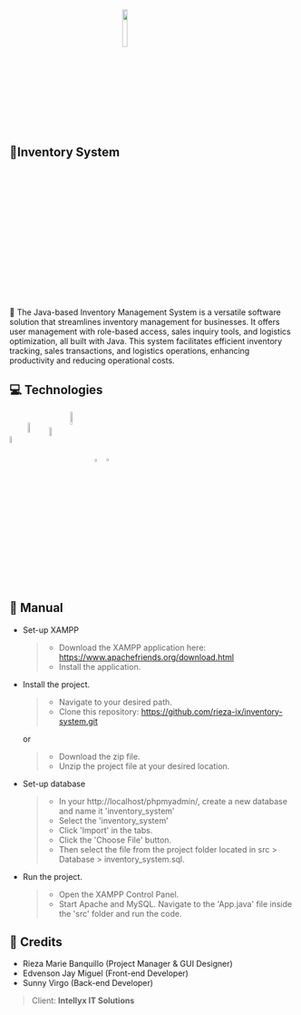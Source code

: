 <h2>
    📁Inventory System
    <img width="13%" style="vertical-align:middle" src="https://badgen.net/badge/status/ongoing/red" />
</h2>

📝 The Java-based Inventory Management System is a versatile software solution that streamlines inventory management for businesses. It offers user management with role-based access, sales inquiry tools, and logistics optimization, all built with Java. This system facilitates efficient inventory tracking, sales transactions, and logistics operations, enhancing productivity and reducing operational costs.

## 💻 Technologies

<p align="left">
    <img width="5.6%" align="center" src="https://www.svgrepo.com/show/303388/java-4-logo.svg">
    <img width="6.8%" align="center" src="https://www.qfs.de/fileadmin/_processed_/8/0/csm_java-swing_c77435cfa9.png">
    <img width="6.4%" align="center" src="https://pbs.twimg.com/media/FkApeNZWAAAdE8l.png">
    <img width="7.8%" align="center" src="https://www.svgrepo.com/show/303251/mysql-logo.svg">
    <img width="3.5%" align="center" src="https://seeklogo.com/images/N/netbeans-logo-335EBA952E-seeklogo.com.png">
    <img width="3.6%" align="center" src="https://www.apachefriends.org/images/xampp-logo-ac950edf.svg">
</p>

## 📖 Manual

- Set-up XAMPP

  > - Download the XAMPP application here: https://www.apachefriends.org/download.html
  > - Install the application.

- Install the project.

  > - Navigate to your desired path.
  > - Clone this repository: https://github.com/rieza-ix/inventory-system.git

  or

  > - Download the zip file.
  > - Unzip the project file at your desired location.

- Set-up database

  > - In your http://localhost/phpmyadmin/, create a new database and name it 'inventory_system'
  > - Select the 'inventory_system'
  > - Click 'Import' in the tabs.
  > - Click the 'Choose File' button.
  > - Then select the file from the project folder located in src > Database > inventory_system.sql.

- Run the project.
  > - Open the XAMPP Control Panel.
  > - Start Apache and MySQL.
  >   Navigate to the 'App.java' file inside the 'src' folder and run the code.

## 👥 Credits

- Rieza Marie Banquillo (Project Manager & GUI Designer)
- Edvenson Jay Miguel (Front-end Developer)
- Sunny Virgo (Back-end Developer)

> Client: **Intellyx IT Solutions**